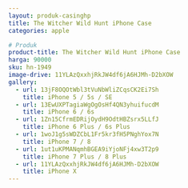 ```yaml
---
layout: produk-casinghp
title: The Witcher Wild Hunt iPhone Case
categories: apple

# Produk
product-title: The Witcher Wild Hunt iPhone Case
harga: 90000
sku: hn-1949
image-drive: 11YLAzQxxhjRkJW4df6jA6HJMh-D2bXOW
gallery:
  - url: 13jF8OQOtWbl3tVuNbWliZCqsCK2Ei7Sh
    title: iPhone 5 / 5s / SE
  - url: 13EwUXPTagiaWgOgOsHf4QN3yhuifucdM
    title: iPhone 6 / 6s
  - url: 1Zn15CfrmEDRijOydH9OdtHBZsrx5LLfJ
    title: iPhone 6 Plus / 6s Plus
  - url: 1woJ1g5sWDZCbL1Fr5kr3fH5PNghYox7N
    title: iPhone 7 / 8
  - url: 1ut1uKPMANqmhBGEA9iYjoNFj4xw3T2p9
    title: iPhone 7 Plus / 8 Plus
  - url: 11YLAzQxxhjRkJW4df6jA6HJMh-D2bXOW
    title: iPhone X
---
```

